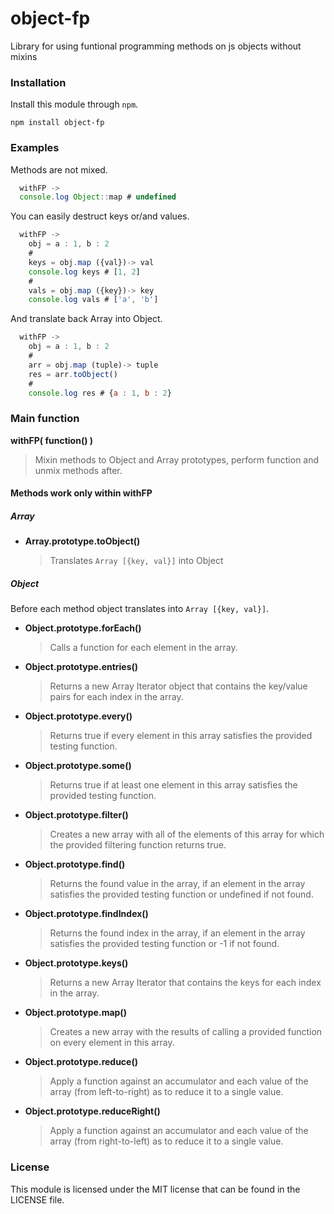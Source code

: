 object-fp
======

Library for using funtional programming methods on js objects without mixins

### Installation
Install this module through `npm`.
```
npm install object-fp
```

### Examples
Methods are not mixed.
```javascript
  withFP ->
  console.log Object::map # undefined
```
You can easily destruct keys or/and values.
```javascript
  withFP ->
    obj = a : 1, b : 2
    #
    keys = obj.map ({val})-> val
    console.log keys # [1, 2]
    #
    vals = obj.map ({key})-> key
    console.log vals # ['a', 'b']
```
And translate back Array into Object.
```javascript
  withFP ->
    obj = a : 1, b : 2
    #
    arr = obj.map (tuple)-> tuple
    res = arr.toObject()
    #
    console.log res # {a : 1, b : 2}
```

### Main function
**withFP( function() )**
  > Mixin methods to Object and Array prototypes, perform function and unmix methods after.

#### Methods work only within withFP

##### Array
- **Array.prototype.toObject()**
  > Translates `Array [{key, val}]` into Object

##### Object
  Before each method object translates into `Array [{key, val}]`.

- **Object.prototype.forEach()**
  > Calls a function for each element in the array.

- **Object.prototype.entries()**
  > Returns a new Array Iterator object that contains the key/value pairs for each index in the array.

- **Object.prototype.every()**
  > Returns true if every element in this array satisfies the provided testing function.

- **Object.prototype.some()**
  > Returns true if at least one element in this array satisfies the provided testing
function.

- **Object.prototype.filter()**
  > Creates a new array with all of the elements of this array for which the provided filtering function returns true.

- **Object.prototype.find()**
  > Returns the found value in the array, if an element in the array satisfies the provided testing function or undefined if not found.

- **Object.prototype.findIndex()**
  > Returns the found index in the array, if an element in the array satisfies the provided testing function or -1 if not found.

- **Object.prototype.keys()**
  > Returns a new Array Iterator that contains the keys for each index in the array.

- **Object.prototype.map()**
  > Creates a new array with the results of calling a provided function on every element in this array.

- **Object.prototype.reduce()**
  > Apply a function against an accumulator and each value of the array (from left-to-right) as to reduce it to a single value.

- **Object.prototype.reduceRight()**
  > Apply a function against an accumulator and each value of the array (from right-to-left) as to reduce it to a single value.

### License

This module is licensed under the MIT license that can be found in the LICENSE file.
